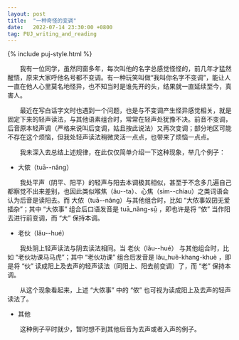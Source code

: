 ```yaml
---
layout: post
title:  "一种奇怪的变调"
date:   2022-07-14 23:30:00 +0800
tag: PUJ_writing_and_reading
---
```


{% include puj-style.html %}

&emsp;&emsp;我有一位同学，虽然同窗多年，每次叫他的名字总感觉怪怪的，前几年才猛然醒悟，原来大家呼他名号都不变调。有一种玩笑叫做“我叫你名字不变调”，能让人一直在他人心里莫名地怪异，也不知当时是谁先开的头，结果就一直延续至今，真害人。

&emsp;&emsp;最近在写白话字文时也遇到一个问题，也是与不变调产生怪异感觉相关，就是固定下来的轻声读法，与其他语素组合时，常常在轻声处犹豫不决。前音不变调，后音原本轻声调（严格来说叫后变调，姑且按此说法）又再次变调；部分地区可能不存在这个烦恼，但我处轻声读法稍微灵活一点点，也带来了烦恼一点点。

&emsp;&emsp;我未深入去总结上述规律，在此仅仅简单介绍一下这种现象，举几个例子：

+ 大侬（tuā&#x002D;&#x002D;nâng）

&emsp;&emsp;我处平声（阴平、阳平）的轻声与阳去本调极其相似，甚至于不念多几遍自己都察觉不出来差别，也因此类似喉焦（âu&#x002D;&#x002D;ta）、心焦（sim&#x002D;&#x002D;chiau）之类词语会认为后音是读阳去。而 大侬（tuā&#x002D;&#x002D;nâng）与其他组合时，比如 “大侬事奴囝无爱插杂”；其中 “大侬事” 组合后口语发音是 tuā_nȁng-sṳ̄ ，即也许是将 “侬” 当作阳去进行前变调，而 “大” 保持本调。

+ 老伙（lău&#x002D;&#x002D;hué）

&emsp;&emsp;我处阴上轻声读法与阴去读法相同。当 老伙（lău&#x002D;&#x002D;hué） 与其他组合时，比如 “老伙功课马马虎”；其中 “老伙功课” 组合后发音是 lău_huȅ-khang-khuè ，即是将 “伙” 读成阳上及去声的轻声读法（同阳上、阳去前变调）了，而 “老” 保持本调。

&emsp;&emsp;从这个现象看起来，上述 “大侬事” 中的 “侬” 也可视为读成阳上及去声的轻声读法了。

+ 其他

&emsp;&emsp;这种例子平时就少，暂时想不到其他后音为去声或者入声的例子。

